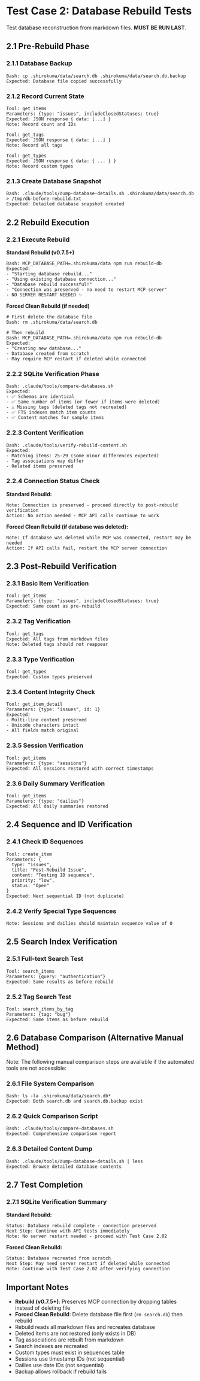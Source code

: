 # Test Case 2: Database Rebuild Tests

Test database reconstruction from markdown files. **MUST BE RUN LAST**.

## 2.1 Pre-Rebuild Phase

### 2.1.1 Database Backup
```
Bash: cp .shirokuma/data/search.db .shirokuma/data/search.db.backup
Expected: Database file copied successfully
```

### 2.1.2 Record Current State
```
Tool: get_items
Parameters: {type: "issues", includeClosedStatuses: true}
Expected: JSON response { data: [...] }
Note: Record count and IDs

Tool: get_tags
Expected: JSON response { data: [...] }
Note: Record all tags

Tool: get_types
Expected: JSON response { data: { ... } }
Note: Record custom types
```

### 2.1.3 Create Database Snapshot
```
Bash: .claude/tools/dump-database-details.sh .shirokuma/data/search.db > /tmp/db-before-rebuild.txt
Expected: Detailed database snapshot created
```

## 2.2 Rebuild Execution

### 2.2.1 Execute Rebuild

**Standard Rebuild (v0.7.5+)**
```
Bash: MCP_DATABASE_PATH=.shirokuma/data npm run rebuild-db
Expected: 
- "Starting database rebuild..."
- "Using existing database connection..."
- "Database rebuild successful!"
- "Connection was preserved - no need to restart MCP server"
- NO SERVER RESTART NEEDED ✨
```

**Forced Clean Rebuild (if needed)**
```
# First delete the database file
Bash: rm .shirokuma/data/search.db

# Then rebuild
Bash: MCP_DATABASE_PATH=.shirokuma/data npm run rebuild-db
Expected:
- "Creating new database..."
- Database created from scratch
- May require MCP restart if deleted while connected
```

### 2.2.2 SQLite Verification Phase
```
Bash: .claude/tools/compare-databases.sh
Expected:
- ✅ Schemas are identical
- ✅ Same number of items (or fewer if items were deleted)
- ⚠️ Missing tags (deleted tags not recreated)
- ✅ FTS indexes match item counts
- ✅ Content matches for sample items
```

### 2.2.3 Content Verification
```
Bash: .claude/tools/verify-rebuild-content.sh
Expected:
- Matching items: 25-29 (some minor differences expected)
- Tag associations may differ
- Related items preserved
```

### 2.2.4 Connection Status Check

**Standard Rebuild:**
```
Note: Connection is preserved - proceed directly to post-rebuild verification
Action: No action needed - MCP API calls continue to work
```

**Forced Clean Rebuild (if database was deleted):**
```
Note: If database was deleted while MCP was connected, restart may be needed
Action: If API calls fail, restart the MCP server connection
```

## 2.3 Post-Rebuild Verification

### 2.3.1 Basic Item Verification

```
Tool: get_items
Parameters: {type: "issues", includeClosedStatuses: true}
Expected: Same count as pre-rebuild
```

### 2.3.2 Tag Verification
```
Tool: get_tags
Expected: All tags from markdown files
Note: Deleted tags should not reappear
```

### 2.3.3 Type Verification
```
Tool: get_types
Expected: Custom types preserved
```

### 2.3.4 Content Integrity Check
```
Tool: get_item_detail
Parameters: {type: "issues", id: 1}
Expected: 
- Multi-line content preserved
- Unicode characters intact
- All fields match original
```

### 2.3.5 Session Verification
```
Tool: get_items
Parameters: {type: "sessions"}
Expected: All sessions restored with correct timestamps
```

### 2.3.6 Daily Summary Verification
```
Tool: get_items
Parameters: {type: "dailies"}
Expected: All daily summaries restored
```

## 2.4 Sequence and ID Verification

### 2.4.1 Check ID Sequences

```
Tool: create_item
Parameters: {
  type: "issues",
  title: "Post-Rebuild Issue",
  content: "Testing ID sequence",
  priority: "low",
  status: "Open"
}
Expected: Next sequential ID (not duplicate)
```

### 2.4.2 Verify Special Type Sequences
```
Note: Sessions and dailies should maintain sequence value of 0
```

## 2.5 Search Index Verification

### 2.5.1 Full-text Search Test

```
Tool: search_items
Parameters: {query: "authentication"}
Expected: Same results as before rebuild
```

### 2.5.2 Tag Search Test
```
Tool: search_items_by_tag
Parameters: {tag: "bug"}
Expected: Same items as before rebuild
```

## 2.6 Database Comparison (Alternative Manual Method)

Note: The following manual comparison steps are available if the automated tools are not accessible:

### 2.6.1 File System Comparison
```
Bash: ls -la .shirokuma/data/search.db*
Expected: Both search.db and search.db.backup exist
```

### 2.6.2 Quick Comparison Script
```
Bash: .claude/tools/compare-databases.sh
Expected: Comprehensive comparison report
```

### 2.6.3 Detailed Content Dump
```
Bash: .claude/tools/dump-database-details.sh | less
Expected: Browse detailed database contents
```

## 2.7 Test Completion

### 2.7.1 SQLite Verification Summary

**Standard Rebuild:**
```
Status: Database rebuild complete - connection preserved
Next Step: Continue with API tests immediately
Note: No server restart needed - proceed with Test Case 2.02
```

**Forced Clean Rebuild:**
```
Status: Database recreated from scratch
Next Step: May need server restart if deleted while connected
Note: Continue with Test Case 2.02 after verifying connection
```

## Important Notes

- **Rebuild (v0.7.5+)**: Preserves MCP connection by dropping tables instead of deleting file
- **Forced Clean Rebuild**: Delete database file first (`rm search.db`) then rebuild
- Rebuild reads all markdown files and recreates database
- Deleted items are not restored (only exists in DB)
- Tag associations are rebuilt from markdown
- Search indexes are recreated
- Custom types must exist in sequences table
- Sessions use timestamp IDs (not sequential)
- Dailies use date IDs (not sequential)
- Backup allows rollback if rebuild fails